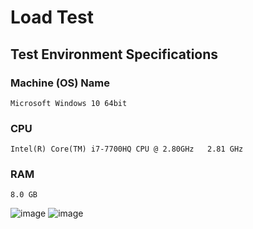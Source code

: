 # Load Test

## Test Environment Specifications

### Machine (OS) Name
	Microsoft Windows 10 64bit
### CPU
	Intel(R) Core(TM) i7-7700HQ CPU @ 2.80GHz   2.81 GHz
### RAM
	8.0 GB

![image](results/load_test_3_results_details.jpeg)
![image](results/load_test_3_results_global.jpeg)